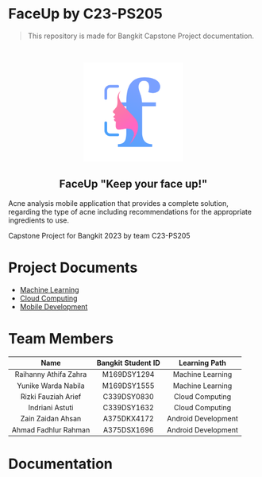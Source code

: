 # FaceUp by C23-PS205
> This repository is made for Bangkit Capstone Project documentation.

<br />
<p align="center">
  <a href="https://github.com/bernandaputri/B21-CAP0325">
    <img src="img/logofaceup.png" alt="Logo" width="200" height="200">
  </a>

  <h2 align="center">FaceUp "Keep your face up!"</h2>

Acne analysis mobile application that provides a complete solution, regarding the type of acne including recommendations for the appropriate ingredients to use.

Capstone Project for Bangkit 2023 by team C23-PS205

# Project Documents

 - [Machine Learning](https://github.com/RizkiFauziahArief/git-faceup/tree/main/machine-learning)
 - [Cloud Computing](https://github.com/RizkiFauziahArief/git-faceup/tree/main/cloud-computing)
 - [Mobile Development](https://github.com/RizkiFauziahArief/git-faceup/tree/mobile-development)


# Team Members
|       Name              | Bangkit Student ID	  | Learning Path        |
|     :------------:      |:---------------:      | :-----:              |
|  Raihanny Athifa Zahra  | M169DSY1294           |  Machine Learning    |
|  Yunike Warda Nabila    | M169DSY1555           |  Machine Learning    |
|  Rizki Fauziah Arief    | C339DSY0830           |  Cloud Computing     |
|  Indriani Astuti        | C339DSY1632           |  Cloud Computing     |
|  Zain Zaidan Ahsan      | A375DKX4172           |  Android Development |
|  Ahmad Fadhlur Rahman   | A375DSX1696           |  Android Development |

# Documentation

